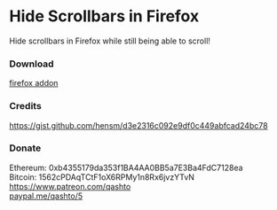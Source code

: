# Hide Scrollbars in Firefox

Hide scrollbars in Firefox while still being able to scroll!

### Download

[firefox addon](https://addons.mozilla.org/en-US/firefox/addon/hide-scrollbars/)

### Credits

<https://gist.github.com/hensm/d3e2316c092e9df0c449abfcad24bc78>

### Donate

Ethereum: 0xb4355179da353f1BA4AA0BB5a7E3Ba4FdC7128ea  
Bitcoin: 1562cPDAqTCtF1oX6RPMy1n8Rx6jvzYTvN  
<https://www.patreon.com/qashto>  
[paypal.me/qashto/5](paypal.me/qashto/5)
